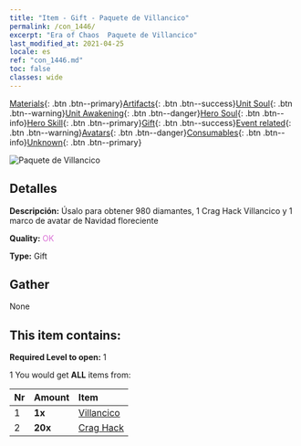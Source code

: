 ```yaml
---
title: "Item - Gift - Paquete de Villancico"
permalink: /con_1446/
excerpt: "Era of Chaos  Paquete de Villancico"
last_modified_at: 2021-04-25
locale: es
ref: "con_1446.md"
toc: false
classes: wide
---
```

 [Materials](/ItemsES/){: .btn .btn--primary}[Artifacts](/ItemsES/Artifacts/){: .btn .btn--success}[Unit Soul](/ItemsES/UnitSoul/){: .btn .btn--warning}[Unit Awakening](/ItemsES/UnitAwakening/){: .btn .btn--danger}[Hero Soul](/ItemsES/HeroSoul/){: .btn .btn--info}[Hero Skill](/ItemsES/HeroSkill/){: .btn .btn--primary}[Gift](/ItemsES/Gift/){: .btn .btn--success}[Event related](/ItemsES/Events/){: .btn .btn--warning}[Avatars](/ItemsES/Avatars/){: .btn .btn--danger}[Consumables](/ItemsES/Consumables/){: .btn .btn--info}[Unknown](/ItemsES/Unknown/){: .btn .btn--primary}

 ![Paquete de Villancico](/images/t/i_907060.png)

## Detalles
 **Descripción:** Úsalo para obtener 980 diamantes, 1 Crag Hack Villancico y 1 marco de avatar de Navidad floreciente

 **Quality:** <span style="color: #DA70D6">OK</span>

 **Type:** Gift

## Gather

  None

## This item contains:

 **Required Level to open:** 1

 1 You would get **ALL** items  from:

  | Nr | Amount |     Item    |
  |:---|:-------|:------------|
  | 1 |  **1x** | [Villancico](/ItemsES/con_1058/) |  | 
  | 2 |  **20x** | [Crag Hack](/ItemsES/her_375/) |  | 
